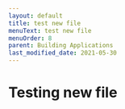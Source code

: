 ```yaml
---
layout: default
title: test new file
menuText: test new file
menuOrder: 8
parent: Building Applications
last_modified_date: 2021-05-30
---
```


# Testing new file
